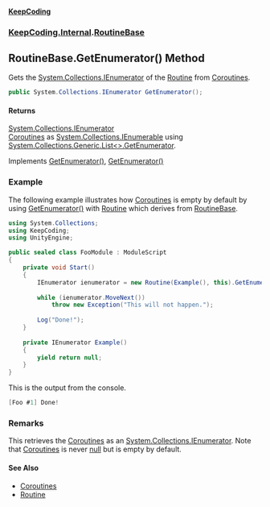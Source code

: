 #### [KeepCoding](index.md 'index')
### [KeepCoding.Internal](KeepCoding.Internal.md 'KeepCoding.Internal').[RoutineBase](RoutineBase.md 'KeepCoding.Internal.RoutineBase')
## RoutineBase.GetEnumerator() Method
Gets the [System.Collections.IEnumerator](https://docs.microsoft.com/en-us/dotnet/api/System.Collections.IEnumerator 'System.Collections.IEnumerator') of the [Routine](Routine.md 'KeepCoding.Routine') from [Coroutines](RoutineBase.Coroutines.md 'KeepCoding.Internal.RoutineBase.Coroutines').  
```csharp
public System.Collections.IEnumerator GetEnumerator();
```
#### Returns
[System.Collections.IEnumerator](https://docs.microsoft.com/en-us/dotnet/api/System.Collections.IEnumerator 'System.Collections.IEnumerator')  
[Coroutines](RoutineBase.Coroutines.md 'KeepCoding.Internal.RoutineBase.Coroutines') as [System.Collections.IEnumerable](https://docs.microsoft.com/en-us/dotnet/api/System.Collections.IEnumerable 'System.Collections.IEnumerable') using [System.Collections.Generic.List&lt;&gt;.GetEnumerator](https://docs.microsoft.com/en-us/dotnet/api/System.Collections.Generic.List-1.GetEnumerator 'System.Collections.Generic.List`1.GetEnumerator').

Implements [GetEnumerator()](https://docs.microsoft.com/en-us/dotnet/api/System.Collections.Generic.IEnumerable-1.GetEnumerator 'System.Collections.Generic.IEnumerable`1.GetEnumerator'), [GetEnumerator()](https://docs.microsoft.com/en-us/dotnet/api/System.Collections.IEnumerable.GetEnumerator 'System.Collections.IEnumerable.GetEnumerator')  
### Example
The following example illustrates how [Coroutines](RoutineBase.Coroutines.md 'KeepCoding.Internal.RoutineBase.Coroutines') is empty by default by using [GetEnumerator()](RoutineBase.GetEnumerator().md 'KeepCoding.Internal.RoutineBase.GetEnumerator()') with [Routine](Routine.md 'KeepCoding.Routine') which derives from [RoutineBase](RoutineBase.md 'KeepCoding.Internal.RoutineBase').  
```csharp
using System.Collections;
using KeepCoding;
using UnityEngine;

public sealed class FooModule : ModuleScript
{
    private void Start()
    {
        IEnumerator ienumerator = new Routine(Example(), this).GetEnumerator();
        
        while (ienumerator.MoveNext())
            throw new Exception("This will not happen.");
            
        Log("Done!");
    }
    
    private IEnumerator Example()
    {
        yield return null;
    }
}
```
  
This is the output from the console.  
```csharp
[Foo #1] Done!
```
### Remarks
This retrieves the [Coroutines](RoutineBase.Coroutines.md 'KeepCoding.Internal.RoutineBase.Coroutines') as an [System.Collections.IEnumerator](https://docs.microsoft.com/en-us/dotnet/api/System.Collections.IEnumerator 'System.Collections.IEnumerator'). Note that [Coroutines](RoutineBase.Coroutines.md 'KeepCoding.Internal.RoutineBase.Coroutines') is never [null](https://docs.microsoft.com/en-us/dotnet/csharp/language-reference/keywords/null 'https://docs.microsoft.com/en-us/dotnet/csharp/language-reference/keywords/null') but is empty by default.  
#### See Also
- [Coroutines](RoutineBase.Coroutines.md 'KeepCoding.Internal.RoutineBase.Coroutines')
- [Routine](Routine.md 'KeepCoding.Routine')
